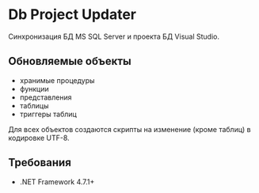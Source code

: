 # Db Project Updater

Синхронизация БД MS SQL Server и проекта БД Visual Studio.

## Обновляемые объекты
* хранимые процедуры
* функции
* представления
* таблицы
* триггеры таблиц

Для всех объектов создаются скрипты на изменение (кроме таблиц) в кодировке UTF-8.

## Требования

* .NET Framework 4.7.1+
